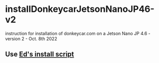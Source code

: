 # installDonkeycarJetsonNanoJP46-v2
instruction for installation of  donkeycar.com on a Jetson Nano JP 4.6 - version 2 - Oct. 8th 2022

## Use [Ed's install script](https://github.com/autorope/donkeycar/tree/990-jetson-nano-install-script)
